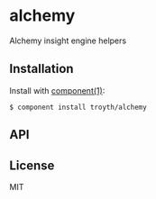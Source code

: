 
# alchemy

  Alchemy insight engine helpers

## Installation

  Install with [component(1)](http://component.io):

    $ component install troyth/alchemy

## API



## License

  MIT
